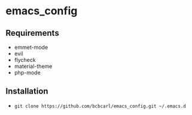 # emacs_config

## Requirements

* emmet-mode
* evil
* flycheck
* material-theme
* php-mode

## Installation

* `git clone https://github.com/bcbcarl/emacs_config.git ~/.emacs.d`